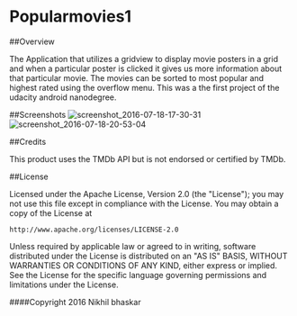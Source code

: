 # Popularmovies1

##Overview

The Application that utilizes a gridview to display movie posters in a grid and when a particular poster is clicked it gives us more information about that particular movie. The movies can be sorted to most popular and highest rated using the overflow menu. This was a the first project of the udacity android nanodegree. 

##Screenshots
![screenshot_2016-07-18-17-30-31](https://cloud.githubusercontent.com/assets/19944703/18416440/c8a6450e-7832-11e6-9294-9f5c8d1fe57d.png)
![screenshot_2016-07-18-20-53-04](https://cloud.githubusercontent.com/assets/19944703/18416441/ca45932e-7832-11e6-95ab-606f81516416.png)


##Credits

This product uses the TMDb API but is not endorsed or certified by TMDb.

##License

Licensed under the Apache License, Version 2.0 (the "License");
you may not use this file except in compliance with the License.
You may obtain a copy of the License at

    http://www.apache.org/licenses/LICENSE-2.0

Unless required by applicable law or agreed to in writing, software
distributed under the License is distributed on an "AS IS" BASIS,
WITHOUT WARRANTIES OR CONDITIONS OF ANY KIND, either express or implied.
See the License for the specific language governing permissions and
limitations under the License.

####Copyright 2016 Nikhil bhaskar
